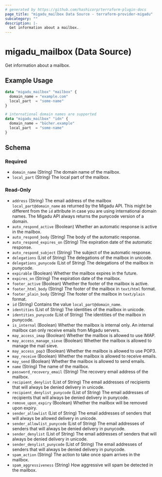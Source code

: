 ```yaml
---
# generated by https://github.com/hashicorp/terraform-plugin-docs
page_title: "migadu_mailbox Data Source - terraform-provider-migadu"
subcategory: ""
description: |-
  Get information about a mailbox.
---
```


# migadu_mailbox (Data Source)

Get information about a mailbox.

## Example Usage

```terraform
data "migadu_mailbox" "mailbox" {
  domain_name = "example.com"
  local_part  = "some-name"
}

# international domain names are supported
data "migadu_mailbox" "idn" {
  domain_name = "bücher.example"
  local_part  = "some-name"
}
```

<!-- schema generated by tfplugindocs -->
## Schema

### Required

- `domain_name` (String) The domain name of the mailbox.
- `local_part` (String) The local part of the mailbox.

### Read-Only

- `address` (String) The email address of the mailbox `local_part@domain_name` as returned by the Migadu API. This might be different from the `id` attribute in case you are using international domain names. The Migadu API always returns the punycode version of a domain.
- `auto_respond_active` (Boolean) Whether an automatic response is active in the mailbox.
- `auto_respond_body` (String) The body of the automatic response.
- `auto_respond_expires_on` (String) The expiration date of the automatic response.
- `auto_respond_subject` (String) The subject of the automatic response.
- `delegations` (List of String) The delegations of the mailbox in unicode.
- `delegations_punycode` (List of String) The delegations of the mailbox in punycode.
- `expirable` (Boolean) Whether the mailbox expires in the future.
- `expires_on` (String) The expiration date of the mailbox.
- `footer_active` (Boolean) Whether the footer of the mailbox is active.
- `footer_html_body` (String) The footer of the mailbox in `text/html` format.
- `footer_plain_body` (String) The footer of the mailbox in `text/plain` format.
- `id` (String) Contains the value `local_part@domain_name`.
- `identities` (List of String) The identities of the mailbox in unicode.
- `identities_punycode` (List of String) The identities of the mailbox in punycode.
- `is_internal` (Boolean) Whether the mailbox is internal only. An internal mailbox can only receive emails from Migadu servers.
- `may_access_imap` (Boolean) Whether the mailbox is allowed to use IMAP.
- `may_access_manage_sieve` (Boolean) Whether the mailbox is allowed to manage the mail sieve.
- `may_access_pop3` (Boolean) Whether the mailbox is allowed to use POP3.
- `may_receive` (Boolean) Whether the mailbox is allowed to receive emails.
- `may_send` (Boolean) Whether the mailbox is allowed to send emails.
- `name` (String) The name of the mailbox.
- `password_recovery_email` (String) The recovery email address of the mailbox.
- `recipient_denylist` (List of String) The email addresses of recipients that will always be denied delivery in unicode.
- `recipient_denylist_punycode` (List of String) The email addresses of recipients that will always be denied delivery in punycode.
- `remove_upon_expiry` (Boolean) Whether the mailbox will be removed upon expiry.
- `sender_allowlist` (List of String) The email addresses of senders that will always be allowed delivery in unicode.
- `sender_allowlist_punycode` (List of String) The email addresses of senders that will always be denied delivery in punycode.
- `sender_denylist` (List of String) The email addresses of senders that will always be denied delivery in unicode.
- `sender_denylist_punycode` (List of String) The email addresses of senders that will always be denied delivery in punycode.
- `spam_action` (String) The action to take once spam arrives in the mailbox.
- `spam_aggressiveness` (String) How aggressive will spam be detected in the mailbox.



